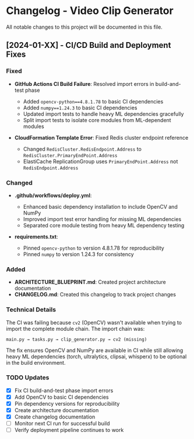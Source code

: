 # Changelog - Video Clip Generator

All notable changes to this project will be documented in this file.

## [2024-01-XX] - CI/CD Build and Deployment Fixes

### Fixed
- **GitHub Actions CI Build Failure**: Resolved import errors in build-and-test phase
  - Added `opencv-python==4.8.1.78` to basic CI dependencies
  - Added `numpy==1.24.3` to basic CI dependencies
  - Updated import tests to handle heavy ML dependencies gracefully
  - Split import tests to isolate core modules from ML-dependent modules

- **CloudFormation Template Error**: Fixed Redis cluster endpoint reference
  - Changed `RedisCluster.RedisEndpoint.Address` to `RedisCluster.PrimaryEndPoint.Address`
  - ElastiCache ReplicationGroup uses `PrimaryEndPoint.Address` not `RedisEndpoint.Address`

### Changed
- **.github/workflows/deploy.yml**:
  - Enhanced basic dependency installation to include OpenCV and NumPy
  - Improved import test error handling for missing ML dependencies
  - Separated core module testing from heavy ML dependency testing

- **requirements.txt**:
  - Pinned `opencv-python` to version 4.8.1.78 for reproducibility
  - Pinned `numpy` to version 1.24.3 for consistency

### Added
- **ARCHITECTURE_BLUEPRINT.md**: Created project architecture documentation
- **CHANGELOG.md**: Created this changelog to track project changes

### Technical Details
The CI was failing because `cv2` (OpenCV) wasn't available when trying to import the complete module chain. The import chain was:
```
main.py → tasks.py → clip_generator.py → cv2 (missing)
```

The fix ensures OpenCV and NumPy are available in CI while still allowing heavy ML dependencies (torch, ultralytics, clipsai, whisperx) to be optional in the build environment.

### TODO Updates
- [x] Fix CI build-and-test phase import errors
- [x] Add OpenCV to basic CI dependencies  
- [x] Pin dependency versions for reproducibility
- [x] Create architecture documentation
- [x] Create changelog documentation
- [ ] Monitor next CI run for successful build
- [ ] Verify deployment pipeline continues to work 